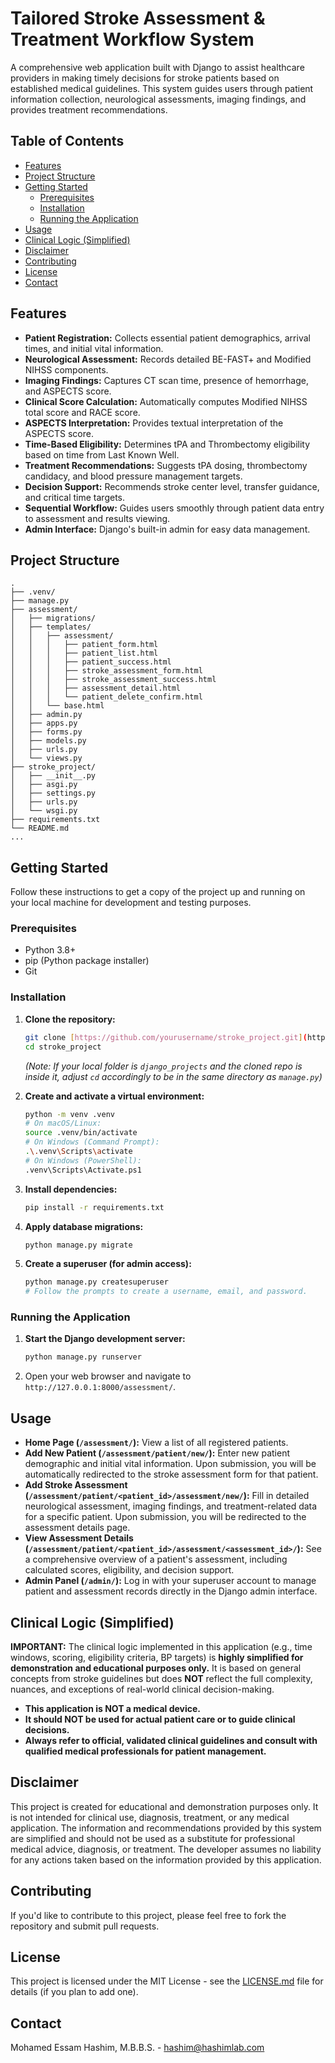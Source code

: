 # Tailored Stroke Assessment & Treatment Workflow System

A comprehensive web application built with Django to assist healthcare providers in making timely decisions for stroke patients based on established medical guidelines. This system guides users through patient information collection, neurological assessments, imaging findings, and provides treatment recommendations.

## Table of Contents

* [Features](#features)
* [Project Structure](#project-structure)
* [Getting Started](#getting-started)
    * [Prerequisites](#prerequisites)
    * [Installation](#installation)
    * [Running the Application](#running-the-application)
* [Usage](#usage)
* [Clinical Logic (Simplified)](#clinical-logic-simplified)
* [Disclaimer](#disclaimer)
* [Contributing](#contributing)
* [License](#license)
* [Contact](#contact)

## Features

* **Patient Registration:** Collects essential patient demographics, arrival times, and initial vital information.
* **Neurological Assessment:** Records detailed BE-FAST+ and Modified NIHSS components.
* **Imaging Findings:** Captures CT scan time, presence of hemorrhage, and ASPECTS score.
* **Clinical Score Calculation:** Automatically computes Modified NIHSS total score and RACE score.
* **ASPECTS Interpretation:** Provides textual interpretation of the ASPECTS score.
* **Time-Based Eligibility:** Determines tPA and Thrombectomy eligibility based on time from Last Known Well.
* **Treatment Recommendations:** Suggests tPA dosing, thrombectomy candidacy, and blood pressure management targets.
* **Decision Support:** Recommends stroke center level, transfer guidance, and critical time targets.
* **Sequential Workflow:** Guides users smoothly through patient data entry to assessment and results viewing.
* **Admin Interface:** Django's built-in admin for easy data management.

## Project Structure
```text
.
├── .venv/
├── manage.py
├── assessment/
│   ├── migrations/
│   ├── templates/
│   │   ├── assessment/
│   │   │   ├── patient_form.html
│   │   │   ├── patient_list.html
│   │   │   ├── patient_success.html
│   │   │   ├── stroke_assessment_form.html
│   │   │   ├── stroke_assessment_success.html
│   │   │   ├── assessment_detail.html
│   │   │   └── patient_delete_confirm.html
│   │   └── base.html
│   ├── admin.py
│   ├── apps.py
│   ├── forms.py
│   ├── models.py
│   ├── urls.py
│   └── views.py
├── stroke_project/
│   ├── __init__.py
│   ├── asgi.py
│   ├── settings.py
│   ├── urls.py
│   └── wsgi.py
├── requirements.txt
└── README.md
...
```


## Getting Started

Follow these instructions to get a copy of the project up and running on your local machine for development and testing purposes.

### Prerequisites

* Python 3.8+
* pip (Python package installer)
* Git

### Installation

1.  **Clone the repository:**
    ```bash
    git clone [https://github.com/yourusername/stroke_project.git](https://github.com/yourusername/stroke_project.git) # e.g., [https://github.com/yourusername/stroke_project.git](https://github.com/yourusername/stroke_project.git)
    cd stroke_project
    ```
    *(Note: If your local folder is `django_projects` and the cloned repo is inside it, adjust `cd` accordingly to be in the same directory as `manage.py`)*

2.  **Create and activate a virtual environment:**
    ```bash
    python -m venv .venv
    # On macOS/Linux:
    source .venv/bin/activate
    # On Windows (Command Prompt):
    .\.venv\Scripts\activate
    # On Windows (PowerShell):
    .venv\Scripts\Activate.ps1
    ```

3.  **Install dependencies:**
    ```bash
    pip install -r requirements.txt
    ```

4.  **Apply database migrations:**
    ```bash
    python manage.py migrate
    ```

5.  **Create a superuser (for admin access):**
    ```bash
    python manage.py createsuperuser
    # Follow the prompts to create a username, email, and password.
    ```

### Running the Application

1.  **Start the Django development server:**
    ```bash
    python manage.py runserver
    ```
2.  Open your web browser and navigate to `http://127.0.0.1:8000/assessment/`.

## Usage

* **Home Page (`/assessment/`):** View a list of all registered patients.
* **Add New Patient (`/assessment/patient/new/`):** Enter new patient demographic and initial vital information. Upon submission, you will be automatically redirected to the stroke assessment form for that patient.
* **Add Stroke Assessment (`/assessment/patient/<patient_id>/assessment/new/`):** Fill in detailed neurological assessment, imaging findings, and treatment-related data for a specific patient. Upon submission, you will be redirected to the assessment details page.
* **View Assessment Details (`/assessment/patient/<patient_id>/assessment/<assessment_id>/`):** See a comprehensive overview of a patient's assessment, including calculated scores, eligibility, and decision support.
* **Admin Panel (`/admin/`):** Log in with your superuser account to manage patient and assessment records directly in the Django admin interface.

## Clinical Logic (Simplified)

**IMPORTANT:** The clinical logic implemented in this application (e.g., time windows, scoring, eligibility criteria, BP targets) is **highly simplified for demonstration and educational purposes only.** It is based on general concepts from stroke guidelines but does **NOT** reflect the full complexity, nuances, and exceptions of real-world clinical decision-making.

* **This application is NOT a medical device.**
* **It should NOT be used for actual patient care or to guide clinical decisions.**
* **Always refer to official, validated clinical guidelines and consult with qualified medical professionals for patient management.**

## Disclaimer

This project is created for educational and demonstration purposes only. It is not intended for clinical use, diagnosis, treatment, or any medical application. The information and recommendations provided by this system are simplified and should not be used as a substitute for professional medical advice, diagnosis, or treatment. The developer assumes no liability for any actions taken based on the information provided by this application.

## Contributing

If you'd like to contribute to this project, please feel free to fork the repository and submit pull requests.

## License

This project is licensed under the MIT License - see the [LICENSE.md](LICENSE.md) file for details (if you plan to add one).

## Contact

Mohamed Essam Hashim, M.B.B.S. - hashim@hashimlab.com


